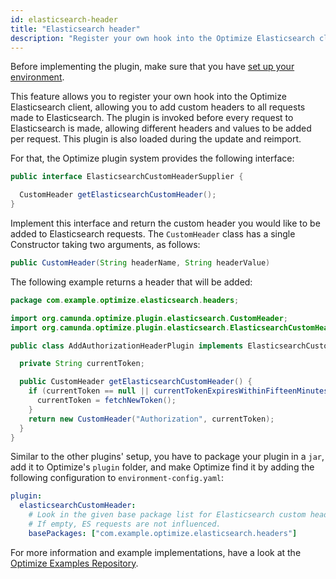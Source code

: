 ```yaml
---
id: elasticsearch-header
title: "Elasticsearch header"
description: "Register your own hook into the Optimize Elasticsearch client to add custom headers to requests."
---
```


Before implementing the plugin, make sure that you have [set up your environment](./plugin-system.md#set-up-your-environment).

This feature allows you to register your own hook into the Optimize Elasticsearch client, allowing you to add custom headers to all requests made to Elasticsearch. The plugin is invoked before every request to Elasticsearch is made, allowing different
headers and values to be added per request. This plugin is also loaded during the update and reimport.

For that, the Optimize plugin system provides the following interface:

```java
public interface ElasticsearchCustomHeaderSupplier {

  CustomHeader getElasticsearchCustomHeader();
}
```

Implement this interface and return the custom header you would like to be added to Elasticsearch requests. The `CustomHeader`
class has a single Constructor taking two arguments, as follows:

```java
public CustomHeader(String headerName, String headerValue)
```

The following example returns a header that will be added:

```java
package com.example.optimize.elasticsearch.headers;

import org.camunda.optimize.plugin.elasticsearch.CustomHeader;
import org.camunda.optimize.plugin.elasticsearch.ElasticsearchCustomHeaderSupplier;

public class AddAuthorizationHeaderPlugin implements ElasticsearchCustomHeaderSupplier {

  private String currentToken;

  public CustomHeader getElasticsearchCustomHeader() {
    if (currentToken == null || currentTokenExpiresWithinFifteenMinutes()) {
      currentToken = fetchNewToken();
    }
    return new CustomHeader("Authorization", currentToken);
  }
}
```

Similar to the other plugins' setup, you have to package your plugin in a `jar`, add it to Optimize's `plugin` folder, and make Optimize find it by adding the following configuration to `environment-config.yaml`:

```yaml
plugin:
  elasticsearchCustomHeader:
    # Look in the given base package list for Elasticsearch custom header fetching plugins.
    # If empty, ES requests are not influenced.
    basePackages: ["com.example.optimize.elasticsearch.headers"]
```

For more information and example implementations, have a look at the [Optimize Examples Repository](https://github.com/camunda/camunda-optimize-examples#getting-started-with-elasticsearch-header-plugins).
